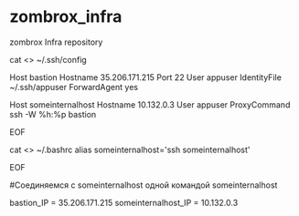 # zombrox_infra
zombrox Infra repository

cat <<EOF >> ~/.ssh/config

Host bastion
Hostname 35.206.171.215
Port 22
User appuser
IdentityFile ~/.ssh/appuser
ForwardAgent yes

Host someinternalhost
Hostname 10.132.0.3
User appuser
ProxyCommand ssh -W %h:%p bastion

EOF

cat <<EOF >> ~/.bashrc
alias someinternalhost='ssh someinternalhost'

EOF


#Соединяемся с someinternalhost одной командой
someinternalhost

bastion_IP = 35.206.171.215
someinternalhost_IP = 10.132.0.3

